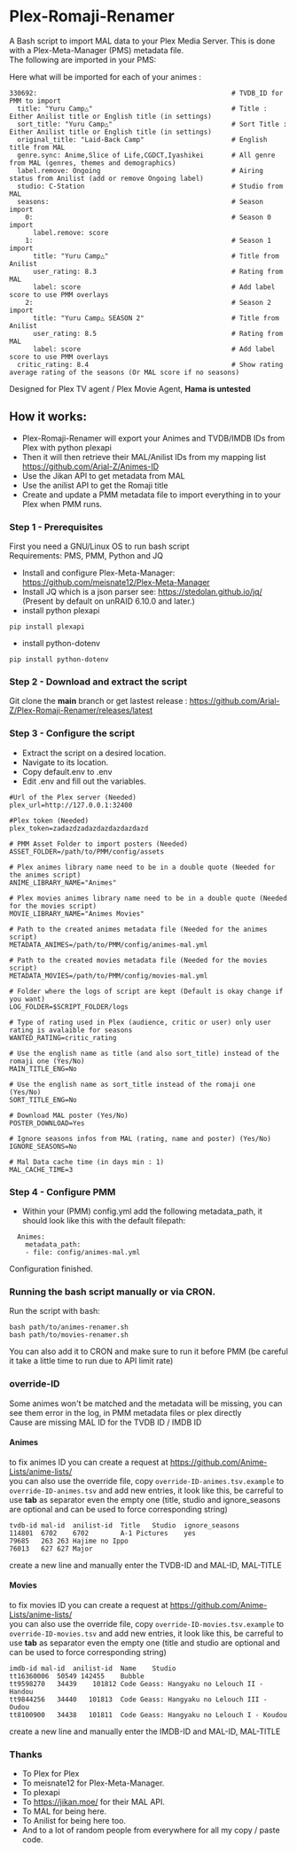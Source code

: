 # Plex-Romaji-Renamer

A Bash script to import MAL data to your Plex Media Server. This is done with a Plex-Meta-Manager (PMS) metadata file.<br/>
The following are imported in your PMS:

Here what will be imported for each of your animes :
```
330692:                                                 # TVDB_ID for PMM to import
  title: "Yuru Camp△"                                   # Title : Either Anilist title or English title (in settings)
  sort_title: "Yuru Camp△"                              # Sort Title : Either Anilist title or English title (in settings)
  original_title: "Laid-Back Camp"                      # English title from MAL
  genre.sync: Anime,Slice of Life,CGDCT,Iyashikei       # All genre from MAL (genres, themes and demographics)
  label.remove: Ongoing                                 # Airing status from Anilist (add or remove Ongoing label)
  studio: C-Station                                     # Studio from MAL
  seasons:                                              # Season import
    0:                                                  # Season 0 import                 
      label.remove: score                               
    1:                                                  # Season 1 import
      title: "Yuru Camp△"                               # Title from Anilist                            
      user_rating: 8.3                                  # Rating from MAL
      label: score                                      # Add label score to use PMM overlays
    2:                                                  # Season 2 import
      title: "Yuru Camp△ SEASON 2"                      # Title from Anilist
      user_rating: 8.5                                  # Rating from MAL
      label: score                                      # Add label score to use PMM overlays
  critic_rating: 8.4                                    # Show rating average rating of the seasons (Or MAL score if no seasons)
```
  
Designed for Plex TV agent / Plex Movie Agent, <b>Hama is untested</b>
  
 ## How it works:
  - Plex-Romaji-Renamer will export your Animes and TVDB/IMDB IDs from Plex with python plexapi
  - Then it will then retrieve their MAL/Anilist IDs from my mapping list https://github.com/Arial-Z/Animes-ID
  - Use the Jikan API to get metadata from MAL
  - Use the anilist API to get the Romaji title
  - Create and update a PMM metadata file to import everything in to your Plex when PMM runs.

### Step 1 - Prerequisites
First you need a GNU/Linux OS to run bash script<br/>
  Requirements: PMS, PMM, Python and JQ<br/>
  - Install and configure Plex-Meta-Manager: https://github.com/meisnate12/Plex-Meta-Manager<br/>
  - Install JQ which is a json parser see: https://stedolan.github.io/jq/ (Present by default on unRAID 6.10.0 and later.)<br/>
  - install python plexapi
  ```
  pip install plexapi
  ```
  - install python-dotenv
  ```
  pip install python-dotenv
  ```

### Step 2 - Download and extract the script
Git clone the **main** branch or get lastest release : https://github.com/Arial-Z/Plex-Romaji-Renamer/releases/latest

### Step 3 - Configure the script
  - Extract the script on a desired location.<br/>
  - Navigate to its location.<br/>
  - Copy default.env to .env<br/>
  - Edit .env and fill out the variables.<br/>
```
#Url of the Plex server (Needed)
plex_url=http://127.0.0.1:32400

#Plex token (Needed)
plex_token=zadazdzadazdazdazdazdazd

# PMM Asset Folder to import posters (Needed)
ASSET_FOLDER=/path/to/PMM/config/assets

# Plex animes library name need to be in a double quote (Needed for the animes script)
ANIME_LIBRARY_NAME="Animes"

# Plex movies animes library name need to be in a double quote (Needed for the movies script)
MOVIE_LIBRARY_NAME="Animes Movies"

# Path to the created animes metadata file (Needed for the animes script)
METADATA_ANIMES=/path/to/PMM/config/animes-mal.yml

# Path to the created movies metadata file (Needed for the movies script)
METADATA_MOVIES=/path/to/PMM/config/movies-mal.yml

# Folder where the logs of script are kept (Default is okay change if you want)
LOG_FOLDER=$SCRIPT_FOLDER/logs

# Type of rating used in Plex (audience, critic or user) only user rating is avalaible for seasons
WANTED_RATING=critic_rating

# Use the english name as title (and also sort_title) instead of the romaji one (Yes/No)
MAIN_TITLE_ENG=No

# Use the english name as sort_title instead of the romaji one (Yes/No)
SORT_TITLE_ENG=No

# Download MAL poster (Yes/No)
POSTER_DOWNLOAD=Yes

# Ignore seasons infos from MAL (rating, name and poster) (Yes/No)
IGNORE_SEASONS=No

# Mal Data cache time (in days min : 1)
MAL_CACHE_TIME=3
```

### Step 4 - Configure PMM 
  - Within your (PMM) config.yml add the following metadata_path, it should look like this with the default filepath:
```
  Animes:
    metadata_path:
    - file: config/animes-mal.yml
```
Configuration finished.
### Running the bash script manually or via CRON.

Run the script with bash:<br/>
```
bash path/to/animes-renamer.sh
bash path/to/movies-renamer.sh
```
You can also add it to CRON and make sure to run it before PMM (be careful it take a little time to run due to API limit rate)

### override-ID
Some animes won't be matched and the metadata will be missing, you can see them error in the log, in PMM metadata files or plex directly<br/>
Cause are missing MAL ID for the TVDB ID / IMDB ID<br/>
#### Animes
to fix animes ID you can create a request at https://github.com/Anime-Lists/anime-lists/<br/>
you can also use the override file, copy `override-ID-animes.tsv.example` to `override-ID-animes.tsv` and add new entries, it look like this, be carreful to use **tab** as separator even the empty one (title, studio and ignore_seasons are optional and can be used to force corresponding string)
```
tvdb-id	mal-id	anilist-id	Title	Studio	ignore_seasons
114801	6702	6702		A-1 Pictures	yes
79685	263	263	Hajime no Ippo		
76013	627	627	Major
```
create a new line and manually enter the TVDB-ID and MAL-ID, MAL-TITLE<br/>
#### Movies
to fix movies ID you can create a request at https://github.com/Anime-Lists/anime-lists/<br/>
you can also use the override file, copy `override-ID-movies.tsv.example` to `override-ID-movies.tsv` and add new entries, it look like this, be carreful to use **tab** as separator even the empty one (title and studio are optional and can be used to force corresponding string)
```
imdb-id	mal-id	anilist-id  Name	Studio
tt16360006	50549 142455	Bubble
tt9598270	34439	 101812 Code Geass: Hangyaku no Lelouch II - Handou
tt9844256	34440	101813  Code Geass: Hangyaku no Lelouch III - Oudou
tt8100900	34438	101811  Code Geass: Hangyaku no Lelouch I - Koudou
```
create a new line and manually enter the IMDB-ID and MAL-ID, MAL-TITLE

### Thanks
  - To Plex for Plex
  - To meisnate12 for Plex-Meta-Manager.
  - To plexapi
  - To https://jikan.moe/ for their MAL API.
  - To MAL for being here.
  - To Anilist for being here too.
  - And to a lot of random people from everywhere for all my copy / paste code.
